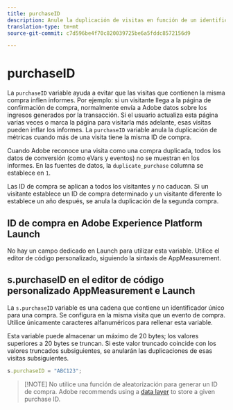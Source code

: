 ```yaml
---
title: purchaseID
description: Anule la duplicación de visitas en función de un identificador de compra único.
translation-type: tm+mt
source-git-commit: c7d596be4f70c820039725be6a5fddc8572156d9

---
```



# purchaseID

La `purchaseID` variable ayuda a evitar que las visitas que contienen la misma compra inflen informes. Por ejemplo: si un visitante llega a la página de confirmación de compra, normalmente envía a Adobe datos sobre los ingresos generados por la transacción. Si el usuario actualiza esta página varias veces o marca la página para visitarla más adelante, esas visitas pueden inflar los informes. La `purchaseID` variable anula la duplicación de métricas cuando más de una visita tiene la misma ID de compra.

Cuando Adobe reconoce una visita como una compra duplicada, todos los datos de conversión (como eVars y eventos) no se muestran en los informes. En las fuentes de datos, la `duplicate_purchase` columna se establece en `1`.

Las ID de compra se aplican a todos los visitantes y no caducan. Si un visitante establece un ID de compra determinado y un visitante diferente lo establece un año después, se anula la duplicación de la segunda compra.

## ID de compra en Adobe Experience Platform Launch

No hay un campo dedicado en Launch para utilizar esta variable. Utilice el editor de código personalizado, siguiendo la sintaxis de AppMeasurement.

## s.purchaseID en el editor de código personalizado AppMeasurement e Launch

La `s.purchaseID` variable es una cadena que contiene un identificador único para una compra. Se configura en la misma visita que un evento de compra. Utilice únicamente caracteres alfanuméricos para rellenar esta variable.

Esta variable puede almacenar un máximo de 20 bytes; los valores superiores a 20 bytes se truncan. Si este valor truncado coincide con los valores truncados subsiguientes, se anularán las duplicaciones de esas visitas subsiguientes.

```js
s.purchaseID = "ABC123";
```

> [!NOTE] No utilice una función de aleatorización para generar un ID de compra. Adobe recommends using a [data layer](../../prepare/data-layer.md) to store a given purchase ID.
